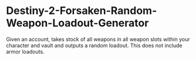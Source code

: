 # Destiny-2-Forsaken-Random-Weapon-Loadout-Generator
Given an account, takes stock of all weapons in all weapon slots within your character and vault and outputs a random loadout.  This does not include armor loadouts.
